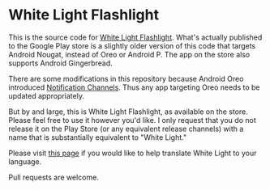 # White Light Flashlight

This is the source code for [White Light Flashlight](https://play.google.com/store/apps/details?id=com.hexinnovation.flashlight). What's actually published to the Google Play store is a slightly older version of this code that targets Android Nougat, instead of Oreo or Android P. The app on the store also supports Android Gingerbread.

There are some modifications in this repository because Android Oreo introduced [Notification Channels](https://developer.android.com/training/notify-user/channels). Thus any app targeting Oreo needs to be updated appropriately.

But by and large, this is White Light Flashlight, as available on the store. Please feel free to use it however you'd like. I only request that you do not release it on the Play Store (or any equivalent release channels) with a name that is substantially equivalent to "White Light."

Please visit [this page](https://www.hexinnovation.com/WhiteLight/Translate) if you would like to help translate White Light to your language.

Pull requests are welcome.